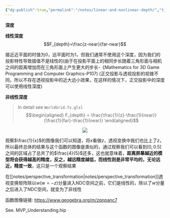 ```yaml
---
{"dg-publish":true,"permalink":"/notes/linear-and-nonlinear-depth/","title":"Linear and nonlinear depth","noteIcon":"","created":"","updated":""}
---
```


**深度**

**线性深度**
$$F_{depth}=\frac{z-near}{far-near}$$

接近近平面的时值为$0$，远平面时为$1$，但我们通常不使用这个深度，因为我们的投影特性导致插值不是线性的(由于在投影平面上的相同步长随着三角形面与相机之间的距离增加而在三角形面上产生更大的步长-《Mathematics for 3D Game Programming and Computer Graphics-P107) (正交投影与透视投影的视锥不同，所以不存在透视投影中的近大远小效果，在这样的情况下，正交投影中的深度可以使用线性深度)

**非线性深度**

>In detail see `WorldGrid.fs.glsl`
$$\begin{aligned} F_{depth} = \frac{\frac{1}{z}-\frac{1}{near}}{\frac{1}{far}-\frac{1}{near}} \end{aligned}$$


<div align=center><img src="https://cdn.jsdelivr.net/gh/aaronmack/image-hosting@master/graphics/x分之1的函数图像.1wcc3u4z1sow.webp"></div>

观察$\frac{1}{x}$的图像我们可以知道，将$x$看做$z$，透视变换中我们也比上了$z$，所以最终总体的结果与这个函数的图像是类似的，通过观察我们可以看到$[0,0.5]$之间的区域占了总共了的$\frac{4}{5}$还多，这也就意味着，**距离屏幕越近的模型将会获得越高的精度，反之，越远精度越低，而线性则是非常平均的，无论远近，精度一致**，这只是一个观察结果

在[[notes/perspective_transformation\|notes/perspective_transformation]]透视变换矩阵除以$w(w=-z)$分量进入NDC空间之前，它们是线性的，除以了$w$分量之后进入了NDC空间，就变为了非线性

函数图像链接: https://www.geogebra.org/m/zqnpanc7

See. MVP_Understanding.hip